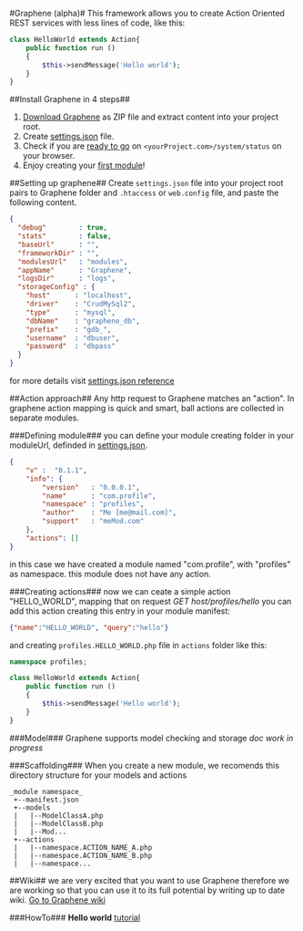 #Graphene (alpha)#
This framework allows you to create Action Oriented REST services with less lines of code, like this:
```PHP
class HelloWorld extends Action{
	public function run ()
	{
		$this->sendMessage('Hello world');
	}
}
```

##Install Graphene in 4 steps##
1. [Download Graphene](https://github.com/marcomag89/Graphene/releases/latest) as ZIP file and extract content into your project root.
2. Create [settings.json](#setting-up-graphene) file.
3. Check if you are [ready to go](https://github.com/marcomag89/Graphene/wiki#ready-to-go) on `<yourProject.com>/system/status` on your browser.
4. Enjoy creating your [first module](https://github.com/marcomag89/Graphene/wiki/Hello-World-tutorial)!

##Setting up graphene##
Create `settings.json` file into your project root pairs to Graphene folder and `.htaccess` or `web.config` file, and paste the following content.

```JSON
{
  "debug"        : true,
  "stats"        : false,
  "baseUrl"      : "",
  "frameworkDir" : "",
  "modulesUrl"   : "modules",
  "appName"      : "Graphene",
  "logsDir"      : "logs",
  "storageConfig" : {
    "host"      : "localhost",
    "driver"    : "CrudMySql2",
    "type"      : "mysql",
    "dbName"    : "graphene_db",
    "prefix"    : "gdb_",
    "username"  : "dbuser",
    "password"  : "dbpass"
  }
}
```
for more details visit [settings.json reference](https://github.com/marcomag89/Graphene/wiki/settings.json)

##Action approach##
Any http request to Graphene matches an "action". In graphene action mapping is quick and smart, ball actions are collected in separate modules.

###Defining module###
you can define your module creating folder in your moduleUrl, definded in [settings.json](#setting-up-graphene).

```JSON
{
    "v" :  "0.1.1",
    "info": {
        "version"   : "0.0.0.1",
        "name"      : "com.profile",
        "namespace" : "profiles",
        "author"    : "Me [me@mail.com]",
        "support"   : "meMod.com"
    },
    "actions": []
}
```
in this case we have created a module named "com.profile", with "profiles" as namespace.
this module does not have any action.

###Creating actions###
now we can ceate a simple action "HELLO_WORLD", mapping that on request *GET host/profiles/hello*
you can add this action creating this entry in your module manifest:
```JSON
{"name":"HELLO_WORLD", "query":"hello"}
```
and creating `profiles.HELLO_WORLD.php` file in `actions` folder like this:
```PHP
namespace profiles;

class HelloWorld extends Action{
    public function run ()
    {
        $this->sendMessage('Hello world');
    }
}
```
###Model###
Graphene supports model checking and storage
_doc work in progress_

###Scaffolding###
When you create a new module, we recomends this directory structure for your models and actions
```
_module namespace_
 +--manifest.json
 +--models
 |   |--ModelClassA.php 
 |   |--ModelClassB.php 
 |   |--Mod...
 +--actions
 |   |--namespace.ACTION_NAME_A.php 
 |   |--namespace.ACTION_NAME_B.php
 |   |--namespace...
```


##Wiki##
we are very excited that you want to use Graphene therefore we are working so that you can use it to its full potential by writing up to date wiki.
[Go to Graphene wiki](https://github.com/marcomag89/Graphene/wiki)

###HowTo###
**Hello world** [tutorial](https://github.com/marcomag89/Graphene/wiki/Hello-World-tutorial)
